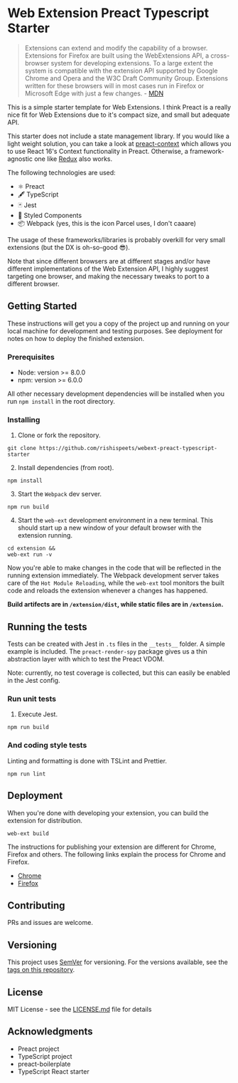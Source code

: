 # Web Extension Preact Typescript Starter

> Extensions can extend and modify the capability of a browser. Extensions for Firefox are built using the WebExtensions API, a cross-browser system for developing extensions. To a large extent the system is compatible with the extension API supported by Google Chrome and Opera and the W3C Draft Community Group. Extensions written for these browsers will in most cases run in Firefox or Microsoft Edge with just a few changes. - [MDN](https://developer.mozilla.org/en-US/Add-ons/WebExtensions)

This is a simple starter template for Web Extensions. I think Preact is a really nice fit for Web Extensions due to it's compact size, and small but adequate API.

This starter does not include a state management library. If you would like a light weight solution, you can take a look at [preact-context](https://github.com/valotas/preact-context) which allows you to use React 16's Context functionality in Preact. Otherwise, a framework-agnostic one like [Redux](https://redux.js.org/) also works.

The following technologies are used:

- ⚛️ Preact
- 🖋 TypeScript
- 🃏 Jest
- 💅 Styled Components
- 📦 Webpack (yes, this is the icon Parcel uses, I don't caaare)

The usage of these frameworks/libraries is probably overkill for very small extensions (but the DX is oh-so-good 😎).

Note that since different browsers are at different stages and/or have different implementations of the Web Extension API, I highly suggest targeting one browser, and making the necessary tweaks to port to a different browser. 

## Getting Started

These instructions will get you a copy of the project up and running on your local machine for development and testing purposes. See deployment for notes on how to deploy the finished extension.

### Prerequisites

- Node: version >= 8.0.0
- npm: version >= 6.0.0

All other necessary development dependencies will be installed when you run `npm install` in the root directory.

### Installing

1.  Clone or fork the repository.

```
git clone https://github.com/rishispeets/webext-preact-typescript-starter
```

2.  Install dependencies (from root).

```
npm install
```

3.  Start the `Webpack` dev server.

```
npm run build
```

4.  Start the `web-ext` development environment in a new terminal. This should start up a new window of your default browser with the extension running.

```
cd extension &&
web-ext run -v
```

Now you're able to make changes in the code that will be reflected in the running extension immediately. The Webpack development server takes care of the `Hot Module Reloading`, while the `web-ext` tool monitors the built code and reloads the extension whenever a changes has happened.

**Build artifects are in `/extension/dist`, while static files are in `/extension`.**

## Running the tests

Tests can be created with Jest in `.ts` files in the `__tests__` folder. A simple example is included. The `preact-render-spy` package gives us a thin abstraction layer with which to test the Preact VDOM.

Note: currently, no test coverage is collected, but this can easily be enabled in the Jest config.

### Run unit tests

1.  Execute Jest.

```
npm run build
```

### And coding style tests

Linting and formatting is done with TSLint and Prettier.

```
npm run lint
```

## Deployment

When you're done with developing your extension, you can build the extension for distribution.

```
web-ext build
```

The instructions for publishing your extension are different for Chrome, Firefox and others. The following links explain the process for Chrome and Firefox. 

- [Chrome](https://developer.chrome.com/webstore/publish)
- [Firefox](https://developer.mozilla.org/en-US/Add-ons/Distribution)

## Contributing

PRs and issues are welcome.

## Versioning

This project uses [SemVer](http://semver.org/) for versioning. For the versions available, see the [tags on this repository](https://github.com/your/project/tags).

## License

MIT License - see the [LICENSE.md](LICENSE.md) file for details

## Acknowledgments

- Preact project
- TypeScript project
- preact-boilerplate
- TypeScript React starter
